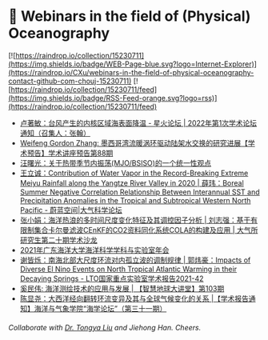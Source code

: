 # 🌊 Webinars in the field of (Physical) Oceanography

[![https://raindrop.io/collection/15230711](https://img.shields.io/badge/WEB-Page-blue.svg?logo=Internet-Explorer)](https://raindrop.io/CXu/webinars-in-the-field-of-physical-oceanography-contact-github-com-chouj-15230711) [![https://raindrop.io/collection/15230711/feed](https://img.shields.io/badge/RSS-Feed-orange.svg?logo=rss)](https://raindrop.io/collection/15230711/feed)

<!-- BLOG-POST-LIST:START -->
- [卢著敏：台风产生的内核区域海表面降温 - 星火论坛 | 2022年第1次学术论坛通知（召集人：张翰）](https://mp.weixin.qq.com/s/6V9ulnZR-BZT-V001l3M4g)
- [Weifeng Gordon Zhang: 墨西哥湾流暖涡环驱动陆架水交换的研究进展【学术预告】学术讲座预告第88期](https://mp.weixin.qq.com/s/W6PjErhUN-kvfPLhp-AAoA)
- [汪曙光：关于热带季节内振荡&lpar;MJO/BSISO&rpar;的一个统一性观点](https://mp.weixin.qq.com/s/OtMyPGAY8MzWmNpIJ1nnDA)
- [王立诚：Contribution of Water Vapor in the Record-Breaking Extreme Meiyu Rainfall along the Yangtze River Valley in 2020 | 薛玮：Boreal Summer Negative Correlation Relationship Between Interannual SST and Precipitation Anomalies in the Tropical and Subtropical Western North Pacific - 蔚蓝空间|大气科学论坛](https://mp.weixin.qq.com/s/5EKL9kkN_fqj-HdR4KxMvg)
- [张小娟：海洋热浪的多时间尺度变化特征及其调控因子分析 | 刘志强：基于有限制集合卡尔曼滤波CEnKF的CO2资料同化系统COLA的构建及应用 | 大气所研究生第二十期学术沙龙](https://mp.weixin.qq.com/s/Mtvhl21OU8rsDLHx8DKUSA)
- [2021年广东海洋大学海洋科学学科与实验室年会](https://mp.weixin.qq.com/s/8GYkhR1ilaYLEua9HaIOOA)
- [谢皆烁：南海北部大尺度环流对内孤立波的调制规律 | 郭炜豪：Impacts of Diverse El Nino Events on North Tropical Atlantic Warming in their Decaying Springs - LTO国家重点实验室学术报告2021-42](https://mp.weixin.qq.com/s/oDP2Dlbib2gUp6xLo_TpJw)
- [奚民伟: 海洋测绘技术的应用与发展 | 【智慧地球大讲堂】第103期](https://mp.weixin.qq.com/s/enlX_XTx373c3TExAwSidw)
- [陈显尧：大西洋经向翻转环流变异及其与全球气候变化的关系 |【学术报告通知】海洋与气象学院“海学论坛”（第三十一期）](https://mp.weixin.qq.com/s/NiaSrnhuW1znin1VoYk62A)
<!-- BLOG-POST-LIST:END -->

###### Collaborate with [Dr. Tongya Liu](https://liutongya.github.io/) and Jiehong Han. Cheers.
